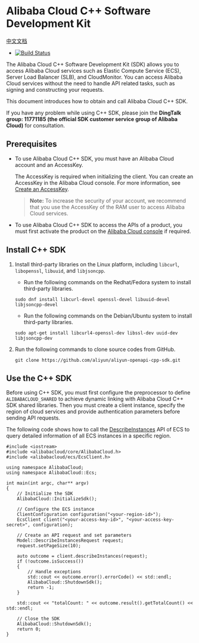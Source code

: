 # Alibaba Cloud C++ Software Development Kit
[中文文档](./README_zh.md)

- [![Build Status](https://travis-ci.org/aliyun/aliyun-openapi-cpp-sdk.svg?branch=master)](https://travis-ci.org/aliyun/aliyun-openapi-cpp-sdk)

The Alibaba Cloud C++ Software Development Kit (SDK) allows you to access Alibaba Cloud services such as Elastic Compute Service (ECS), Server Load Balancer (SLB), and CloudMonitor. You can access Alibaba Cloud services without the need to handle API related tasks, such as signing and constructing your requests.

This document introduces how to obtain and call Alibaba Cloud C++ SDK.

If you have any problem while using C++ SDK, please join the **DingTalk group: 11771185 (the official SDK customer service group of Alibaba Cloud)** for consultation.

## Prerequisites

- To use Alibaba Cloud C++ SDK, you must have an Alibaba Cloud account and an AccessKey.

	The AccessKey is required when initializing the client. You can create an AccessKey in the Alibaba Cloud console. For more information, see [Create an AccessKey](https://usercenter.console.aliyun.com/?spm=5176.doc52740.2.3.QKZk8w#/manage/ak).

	>**Note:** To increase the security of your account, we recommend that you use the AccessKey of the RAM user to access Alibaba Cloud services.

- To use Alibaba Cloud C++ SDK to access the APIs of a product, you must first activate the product on the [Alibaba Cloud console](https://home.console.aliyun.com/?spm=5176.doc52740.2.4.QKZk8w) if required.


## Install C++ SDK

1. Install third-party libraries on the Linux platform, including `libcurl`, `libopenssl`, `libuuid`, and `libjsoncpp`.

	- Run the following commands on the Redhat/Fedora system to install third-party libraries.
	```
    sudo dnf install libcurl-devel openssl-devel libuuid-devel libjsoncpp-devel
    ```
	- Run the following commands on the Debian/Ubuntu system to install third-party libraries.
    ```
    sudo apt-get install libcurl4-openssl-dev libssl-dev uuid-dev libjsoncpp-dev
    ```
2. Run the following commands to clone source codes from GitHub.

    ```
    git clone https://github.com/aliyun/aliyun-openapi-cpp-sdk.git
    ```

## Use the C++ SDK

Before using C++ SDK, you must first configure the preprocessor to define `ALIBABACLOUD_SHARED` to achieve dynamic linking with Alibaba Cloud C++ SDK shared libraries. Then you must create a client instance, specify the region of cloud services and provide authentication parameters before sending API requests.

The following code shows how to call the [DescribeInstances](~~25506~~) API of ECS to query detailed information of all ECS instances in a specific region.

```
#include <iostream>
#include <alibabacloud/core/AlibabaCloud.h>
#include <alibabacloud/ecs/EcsClient.h>

using namespace AlibabaCloud;
using namespace AlibabaCloud::Ecs;

int main(int argc, char** argv)
{
	// Initialize the SDK
	AlibabaCloud::InitializeSdk();

	// Configure the ECS instance
	ClientConfiguration configuration("<your-region-id>");
	EcsClient client("<your-access-key-id>", "<your-access-key-secret>", configuration);

	// Create an API request and set parameters
	Model::DescribeInstancesRequest request;
	request.setPageSize(10);

	auto outcome = client.describeInstances(request);
	if (!outcome.isSuccess())
	{
		// Handle exceptions
		std::cout << outcome.error().errorCode() << std::endl;
		AlibabaCloud::ShutdownSdk();
		return -1;
	}

	std::cout << "totalCount: " << outcome.result().getTotalCount() << std::endl;

	// Close the SDK
	AlibabaCloud::ShutdownSdk();
	return 0;
}
```
